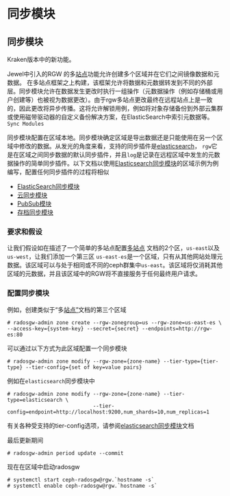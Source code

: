 # 同步模块

## 同步模块

Kraken版本中的新功能。

Jewel中引入的RGW 的多[站点](https://docs.ceph.com/docs/nautilus/radosgw/multisite)功能允许创建多个区域并在它们之间镜像数据和元数据。 在多站点框架之上构建，该框架允许将数据和元数据转发到不同的外部层。同步模块允许在数据发生更改时执行一组操作（元数据操作（例如存储桶或用户创建等）也被视为数据更改）。由于rgw多站点更改最终在远程站点上是一致的，因此更改将异步传播。这将允许解锁用例，例如将对象存储备份到外部云集群或使用磁带驱动器的自定义备份解决方案，在ElasticSearch中索引元数据等。`Sync Modules`

同步模块配置在区域本地。同步模块确定区域是导出数据还是只能使用在另一个区域中修改的数据。从发光的角度来看，支持的同步插件是[elasticsearch](https://docs.ceph.com/docs/nautilus/radosgw/elastic-sync-module)， `rgw`它是在区域之间同步数据的默认同步插件，并且`log`是记录在远程区域中发生的元数据操作的简单同步插件。以下文档以使用[Elasticsearch同步模块](https://docs.ceph.com/docs/nautilus/radosgw/elastic-sync-module)的区域示例为例编写，配置任何同步插件的过程将相似

* [ElasticSearch同步模块](https://docs.ceph.com/docs/nautilus/radosgw/elastic-sync-module/)
* [云同步模块](https://docs.ceph.com/docs/nautilus/radosgw/cloud-sync-module/)
* [PubSub模块](https://docs.ceph.com/docs/nautilus/radosgw/pubsub-module/)
* [存档同步模块](https://docs.ceph.com/docs/nautilus/radosgw/archive-sync-module/)

### 要求和假设

让我们假设如在描述了一个简单的多站点配置[多站点](https://docs.ceph.com/docs/nautilus/radosgw/multisite) 文档的2个区，`us-east`以及`us-west`，让我们添加一个第三区 `us-east-es`是一个区域，只有从其他网站处理元数据。该区域可以与处于相同或不同的ceph群集中`us-east`。该区域将仅消耗其他区域的元数据，并且该区域中的RGW将不直接服务于任何最终用户请求。

### 配置同步模块

例如，创建类似于“多[站点”](https://docs.ceph.com/docs/nautilus/radosgw/multisite)文档的第三个区域

```text
# radosgw-admin zone create --rgw-zonegroup=us --rgw-zone=us-east-es \
--access-key={system-key} --secret={secret} --endpoints=http://rgw-es:80
```

可以通过以下方式为此区域配置一个同步模块

```text
# radosgw-admin zone modify --rgw-zone={zone-name} --tier-type={tier-type} --tier-config={set of key=value pairs}
```

例如在`elasticsearch`同步模块中

```text
# radosgw-admin zone modify --rgw-zone={zone-name} --tier-type=elasticsearch \
                            --tier-config=endpoint=http://localhost:9200,num_shards=10,num_replicas=1
```

有关各种受支持的tier-config选项，请参阅[elasticsearch同步模块](https://docs.ceph.com/docs/nautilus/radosgw/elastic-sync-module)文档

最后更新期间

```text
# radosgw-admin period update --commit
```

现在在区域中启动radosgw

```text
# systemctl start ceph-radosgw@rgw.`hostname -s`
# systemctl enable ceph-radosgw@rgw.`hostname -s`
```

